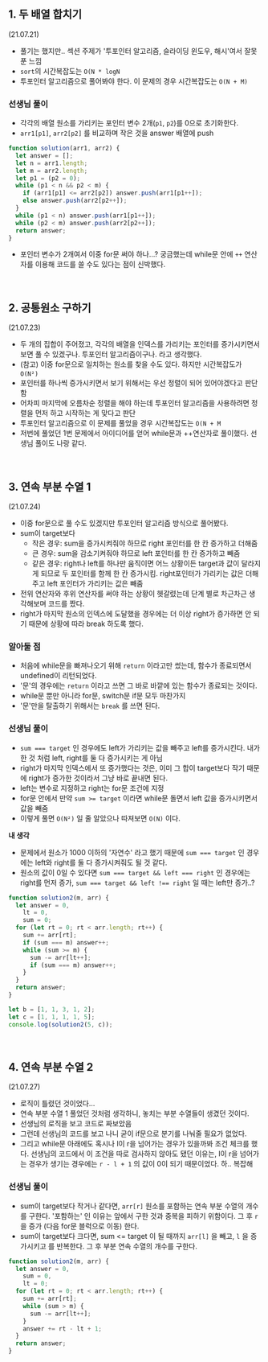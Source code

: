 ## 1. 두 배열 합치기

(21.07.21)

- 풀기는 했지만.. 섹션 주제가 '투포인터 알고리즘, 슬라이딩 윈도우, 해시'여서 잘못 푼 느낌
- `sort`의 시간복잡도는 `O(N * logN`
- 투포인터 알고리즘으로 풀어봐야 한다. 이 문제의 경우 시간복잡도는 `O(N + M)`

### 선생님 풀이

- 각각의 배열 원소를 가리키는 포인터 변수 2개(`p1`, `p2`)를 0으로 초기화한다.
- `arr1[p1]`, `arr2[p2]` 를 비교하며 작은 것을 answer 배열에 push

```js
function solution(arr1, arr2) {
  let answer = [];
  let n = arr1.length;
  let m = arr2.length;
  let p1 = (p2 = 0);
  while (p1 < n && p2 < m) {
    if (arr1[p1] <= arr2[p2]) answer.push(arr1[p1++]);
    else answer.push(arr2[p2++]);
  }
  while (p1 < n) answer.push(arr1[p1++]);
  while (p2 < m) answer.push(arr2[p2++]);
  return answer;
}
```

- 포인터 변수가 2개여서 이중 for문 써야 하나...? 궁금했는데 while문 안에 `++` 연산자를 이용해 코드를 쓸 수도 있다는 점이 신박했다.

<br>

## 2. 공통원소 구하기

(21.07.23)

- 두 개의 집합이 주어졌고, 각각의 배열을 인덱스를 가리키는 포인터를 증가시키면서 보면 풀 수 있겠구나. 투포인터 알고리즘이구나. 라고 생각했다.
- (참고) 이중 for문으로 일치하는 원소를 찾을 수도 있다. 하지만 시간복잡도가 `O(N²)`
- 포인터를 하나씩 증가시키면서 보기 위해서는 우선 정렬이 되어 있어야겠다고 판단함
- 어차피 마지막에 오름차순 정렬을 해야 하는데 투포인터 알고리즘을 사용하려면 정렬을 먼저 하고 시작하는 게 맞다고 판단
- 투포인터 알고리즘으로 이 문제를 풀었을 경우 시간복잡도는 `O(N + M`
- 저번에 풀었던 1번 문제에서 아이디어를 얻어 while문과 ++연산자로 풀이했다. 선생님 풀이도 나랑 같다.

<br>

## 3. 연속 부분 수열 1

(21.07.24)

- 이중 for문으로 풀 수도 있겠지만 투포인터 알고리즘 방식으로 풀어봤다.
- sum이 target보다
  - 작은 경우: sum을 증가시켜줘야 하므로 right 포인터를 한 칸 증가하고 더해줌
  - 큰 경우: sum을 감소기켜줘야 하므로 left 포인터를 한 칸 증가하고 빼줌
  - 같은 경우: right나 left를 하나만 움직이면 어느 상황이든 target과 값이 달라지게 되므로 두 포인터를 함께 한 칸 증가시킴. right포인터가 가리키는 값은 더해주고 left 포인터가 가리키는 값은 빼줌
- 전위 연산자와 후위 연산자를 써야 하는 상황이 헷갈렸는데 단계 별로 차근차근 생각해보며 코드를 짰다.
- right가 마지막 원소의 인덱스에 도달했을 경우에는 더 이상 right가 증가하면 안 되기 때문에 상황에 따라 break 하도록 했다.

### 알아둘 점

- 처음에 while문을 빠져나오기 위해 `return` 이라고만 썼는데, 함수가 종료되면서 undefined이 리턴되었다.
- '문'의 경우에는 `return` 이라고 쓰면 그 바로 바깥에 있는 함수가 종료되는 것이다.
- while문 뿐만 아니라 for문, switch문 if문 모두 마찬가지
- '문'만을 탈출하기 위해서는 `break` 를 쓰면 된다.

### 선생님 풀이

- `sum === target` 인 경우에도 left가 가리키는 값을 빼주고 left를 증가시킨다. 내가 한 것 처럼 left, right를 둘 다 증가시키는 게 아님
- right가 마지막 인덱스에서 또 증가했다는 것은, 이미 그 합이 target보다 작기 때문에 right가 증가한 것이라서 그냥 바로 끝내면 된다.
- left는 변수로 지정하고 right는 for문 조건에 지정
- for문 안에서 만약 `sum >= target` 이라면 while문 돌면서 left 값을 증가시키면서 값을 빼줌
- 이렇게 풀면 `O(N²)` 일 줄 알았으나 따져보면 `O(N)` 이다.

**내 생각**

- 문제에서 원소가 1000 이하의 '자연수' 라고 했기 때문에 `sum === target` 인 경우에는 left와 right를 둘 다 증가시켜줘도 될 것 같다.
- 원소의 값이 0일 수 있다면 `sum === target && left === right` 인 경우에는 right를 먼저 증가, `sum === target && left !== right` 일 때는 left만 증가..?

```js
function solution2(m, arr) {
  let answer = 0,
    lt = 0,
    sum = 0;
  for (let rt = 0; rt < arr.length; rt++) {
    sum += arr[rt];
    if (sum === m) answer++;
    while (sum >= m) {
      sum -= arr[lt++];
      if (sum === m) answer++;
    }
  }
  return answer;
}

let b = [1, 1, 3, 1, 2];
let c = [1, 1, 1, 1, 5];
console.log(solution2(5, c));
```

<br>

## 4. 연속 부분 수열 2

(21.07.27)

- 로직이 틀렸던 것이었다...
- 연속 부분 수열 1 풀었던 것처럼 생각하니, 놓치는 부분 수열들이 생겼던 것이다.
- 선생님의 로직을 보고 코드로 짜보았음
- 그런데 선생님의 코드를 보고 나니 굳이 if문으로 분기를 나눠줄 필요가 없었다.
- 그리고 while문 아래에도 혹시나 l이 r을 넘어가는 경우가 있을까봐 조건 체크를 했다. 선생님의 코드에서 이 조건을 따로 검사하지 않아도 됐던 이유는, l이 r을 넘어가는 경우가 생기는 경우에는 `r - l + 1` 의 값이 0이 되기 때문이었다. 하.. 복잡해

### 선생님 풀이

- sum이 target보다 작거나 같다면, `arr[r]` 원소를 포함하는 연속 부분 수열의 개수를 구한다. '포함하는' 인 이유는 앞에서 구한 것과 중복을 피하기 위함이다. 그 후 `r` 을 증가 (다음 for문 블럭으로 이동) 한다.
- sum이 target보다 크다면, sum <= target 이 될 때까지 `arr[l]` 을 빼고, `l` 을 증가시키고 를 반복한다. 그 후 부분 연속 수열의 개수를 구한다.

```js
function solution2(m, arr) {
  let answer = 0,
    sum = 0,
    lt = 0;
  for (let rt = 0; rt < arr.length; rt++) {
    sum += arr[rt];
    while (sum > m) {
      sum -= arr[lt++];
    }
    answer += rt - lt + 1;
  }
  return answer;
}
```
